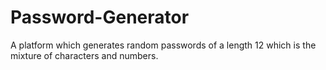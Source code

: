 # Password-Generator
A platform which generates random passwords of a length 12 which is the mixture of characters and numbers.
